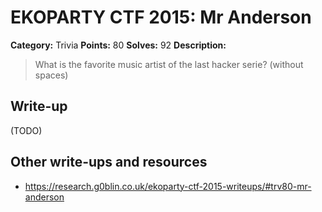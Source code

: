 # EKOPARTY CTF 2015: Mr Anderson

**Category:** Trivia
**Points:** 80
**Solves:** 92
**Description:**

> What is the favorite music artist of the last hacker serie? (without spaces)


## Write-up

(TODO)

## Other write-ups and resources

* <https://research.g0blin.co.uk/ekoparty-ctf-2015-writeups/#trv80-mr-anderson>
